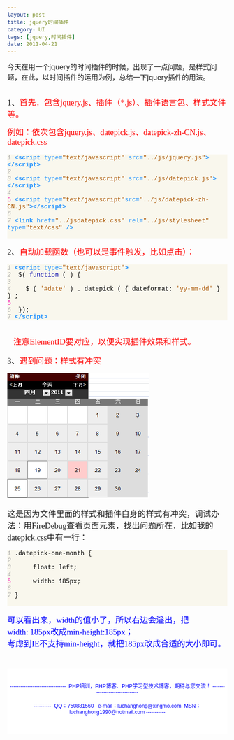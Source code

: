 ```yaml
---
layout: post
title: jquery时间插件
category: UI
tags: [jquery,时间插件]
date: 2011-04-21
---
```

<p><span style="font-size: medium;"> 今天在用一个jquery的时间插件的时候，出现了一点问题，是样式问题，在此，以时间插件的运用为例，总结一下jquery插件的用法。</span><br />
&nbsp;</p>
<p><!--[if gte mso 9]><xml><w:WordDocument><w:BrowserLevel>MicrosoftInternetExplorer4</w:BrowserLevel><w:DisplayHorizontalDrawingGridEvery>0</w:DisplayHorizontalDrawingGridEvery><w:DisplayVerticalDrawingGridEvery>2</w:DisplayVerticalDrawingGridEvery><w:DocumentKind>DocumentNotSpecified</w:DocumentKind><w:DrawingGridVerticalSpacing>7.8</w:DrawingGridVerticalSpacing><w:View>Normal</w:View><w:Compatibility></w:Compatibility><w:Zoom>0</w:Zoom></w:WordDocument></xml><![endif]--></p>
<p><span style="font-size: 14pt; font-family: '宋体';">1、</span><span style="color: rgb(255, 0, 0);"><span style="font-size: 14pt; font-family: '宋体';">首先，包含jquery.js、插件（*.js）、插件语言包、样式文件等。</span></span></p>
<div class="Section0" style="layout-grid:15.6000pt;">
<p class="p0" style="margin-bottom: 0pt; margin-top: 0pt;"><span style="color: rgb(255, 0, 0); font-size: 14pt; font-family: '宋体';">例如：依次包含<font face="Times New Roman">jquery.js</font><font face="宋体">、</font><font face="Times New Roman">datepick.js</font><font face="宋体">、</font><font face="Times New Roman">datepick-zh-CN.js</font><font face="宋体">、</font><font face="Times New Roman">datepick.css</font></span><span style="mso-spacerun:'yes'; color:rgb(255,0,0); font-size:14.0000pt; font-family:'宋体'; "><br />
</span><span style="mso-spacerun:'yes'; color:rgb(0,0,255); font-size:14.0000pt; font-family:'宋体'; ">	</span></p>
<p class="p0" style="margin-bottom: 0pt; margin-top: 0pt;">&nbsp;</p>
<div id="codee_html">
<div class="source" style="font-family: &quot;[object HTMLOptionElement]&quot;,&quot;Consolas&quot;,&quot;Lucida Console&quot;,&quot;Courier New&quot;; color: rgb(0, 0, 0); background-color: rgb(249, 247, 237);"><span style="color: rgb(170, 170, 170); font-style: italic;">1&nbsp;</span><span style="color: rgb(30, 144, 255); font-weight: bold;">&lt;script </span><span style="color: rgb(30, 144, 255);">type=</span><span style="color: rgb(170, 85, 0);">&quot;text/javascript&quot;</span> <span style="color: rgb(30, 144, 255);">src=</span><span style="color: rgb(170, 85, 0);">&quot;../js/jquery.js&quot;</span><span style="color: rgb(30, 144, 255); font-weight: bold;">&gt;&lt;/script&gt;</span><br />
<span style="color: rgb(170, 170, 170); font-style: italic;">2 </span><br />
<span style="color: rgb(170, 170, 170); font-style: italic;">3&nbsp;</span><span style="color: rgb(30, 144, 255); font-weight: bold;">&lt;script </span><span style="color: rgb(30, 144, 255);">type=</span><span style="color: rgb(170, 85, 0);">&quot;text/javascript&quot;</span> <span style="color: rgb(30, 144, 255);">src=</span><span style="color: rgb(170, 85, 0);">&quot;../js/datepick.js&quot;</span><span style="color: rgb(30, 144, 255); font-weight: bold;">&gt;&lt;/script&gt;</span><br />
<span style="color: rgb(170, 170, 170); font-style: italic;">4 </span><br />
<span style="color: rgb(248, 16, 176);">5&nbsp;</span><span style="color: rgb(30, 144, 255); font-weight: bold;">&lt;script </span><span style="color: rgb(30, 144, 255);">type=</span><span style="color: rgb(170, 85, 0);">&quot;text/javascript&quot;</span><span style="color: rgb(30, 144, 255);">src=</span><span style="color: rgb(170, 85, 0);">&quot;../js/datepick-zh-CN.js&quot;</span><span style="color: rgb(30, 144, 255); font-weight: bold;">&gt;&lt;/script&gt;</span><br />
<span style="color: rgb(170, 170, 170); font-style: italic;">6 </span><br />
<span style="color: rgb(170, 170, 170); font-style: italic;">7&nbsp;</span><span style="color: rgb(30, 144, 255); font-weight: bold;">&lt;link</span> <span style="color: rgb(30, 144, 255);">href=</span><span style="color: rgb(170, 85, 0);">&quot;../jsdatepick.css&quot;</span> <span style="color: rgb(30, 144, 255);">rel=</span><span style="color: rgb(170, 85, 0);">&quot;../js/stylesheet&quot;</span> <span style="color: rgb(30, 144, 255);">type=</span><span style="color: rgb(170, 85, 0);">&quot;text/css&quot;</span> <span style="color: rgb(30, 144, 255); font-weight: bold;">/&gt;</span></div>
<div style="font-family: &quot;[object HTMLOptionElement]&quot;,&quot;Consolas&quot;,&quot;Lucida Console&quot;,&quot;Courier New&quot;; color: rgb(0, 0, 0);" class="source">
<div id="codee_html" style="background-color: rgb(249, 247, 237);">&nbsp;</div>
</div>
<div style="font-family: &quot;[object HTMLOptionElement]&quot;,&quot;Consolas&quot;,&quot;Lucida Console&quot;,&quot;Courier New&quot;; color: rgb(0, 0, 0);" class="source">&nbsp;</div>
</div>
<p class="p0" style="margin-bottom:0pt; margin-top:0pt; "><span style="font-size: 14pt; font-family: '宋体';">2、</span><span style="mso-spacerun:'yes'; color:rgb(255,0,0); font-size:14.0000pt; font-family:'宋体'; ">自动加载函数（也可以是事件触发，比如点击）：</span></p>
<br />
<div id="codee_html">
<div id="codee_html" style="background-color: rgb(249, 247, 237);">
<div class="source" style="font-family: &quot;[object HTMLOptionElement]&quot;,&quot;Consolas&quot;,&quot;Lucida Console&quot;,&quot;Courier New&quot;; color: rgb(0, 0, 0); background-color: rgb(249, 247, 237);"><span style="color: rgb(170, 170, 170); font-style: italic;">1</span> <span style="color: rgb(30, 144, 255); font-weight: bold;">&lt;script </span><span style="color: rgb(30, 144, 255);">type=</span><span style="color: rgb(170, 85, 0);">&quot;text/javascript&quot;</span><span style="color: rgb(30, 144, 255); font-weight: bold;">&gt;</span><br />
<span style="color: rgb(170, 170, 170); font-style: italic;">2</span>&nbsp; <span style="color: rgb(0, 0, 0);">$</span>( <span style="color: rgb(0, 0, 170);">function</span> ( ) <span style="color: rgb(0, 0, 0);">{</span><br />
<span style="color: rgb(170, 170, 170); font-style: italic;">3</span> <br />
<span style="color: rgb(170, 170, 170); font-style: italic;">4</span> &nbsp;&nbsp; <span style="color: rgb(0, 0, 0);">$</span> ( <span style="color: rgb(170, 85, 0);">'#date'</span> ) <span style="color: rgb(0, 0, 0);">.</span> <span style="color: rgb(0, 0, 0);">datepick</span> ( <span style="color: rgb(0, 0, 0);">{</span> <span style="color: rgb(0, 0, 0);">dateformat</span><span style="color: rgb(0, 0, 0);">:</span> <span style="color: rgb(170, 85, 0);">'yy-mm-dd'</span> <span style="color: rgb(0, 0, 0);">}</span> ) ;<br />
<span style="color: rgb(248, 16, 176);">5</span> <br />
<span style="color: rgb(170, 170, 170); font-style: italic;">6</span>&nbsp; <span style="color: rgb(0, 0, 0);">});</span><br />
<span style="color: rgb(170, 170, 170); font-style: italic;">7</span> <span style="color: rgb(30, 144, 255); font-weight: bold;">&lt;/script&gt;</span></div>
</div>
<div style="font-family: &quot;[object HTMLOptionElement]&quot;,&quot;Consolas&quot;,&quot;Lucida Console&quot;,&quot;Courier New&quot;; color: rgb(0, 0, 0);" class="source">&nbsp;</div>
</div>
<p class="p0" style="margin-bottom: 0pt; margin-top: 0pt;">&nbsp;</p>
<p class="p0" style="margin-bottom:0pt; margin-top:0pt; "><span style="mso-spacerun:'yes'; font-size:14.0000pt; font-family:'宋体'; ">&nbsp;&nbsp; <span style="color: rgb(255, 0, 0);">注意ElementID要对应，以便实现插件效果和样式。</span><br />
</span><span style="color: rgb(255, 0, 0);"><br />
</span></p>
<p class="p0" style="margin-bottom: 0pt; margin-top: 0pt;"><span style="font-size: 14pt; font-family: '宋体';">3、</span><span style="color: rgb(255, 0, 0);"><span style="font-size: 14pt; font-family: '宋体';">遇到问题：样式有冲突</span></span></p>
<p class="p0" style="margin-bottom: 0pt; margin-top: 0pt;">&nbsp;</p>
<p class="p0" style="margin-bottom:0pt; margin-top:0pt; "><img width="325" height="286" alt="" onclick="javascript:window.open('/upload/attachement/20110421/1303371722_465.png')" style="cursor: pointer;" src="/upload/attachement/20110421/1303371722_465.png" /></p>
<p class="p0" style="margin-bottom: 0pt; margin-top: 0pt;">&nbsp;</p>
<p class="p0" style="margin-bottom:0pt; margin-top:0pt; "><span style="mso-spacerun:'yes'; font-size:14.0000pt; font-family:'宋体'; ">这是因为文件里面的样式和插件自身的样式有冲突，调试办法：</span><span style="mso-spacerun:'yes'; font-size:14.0000pt; font-family:'宋体'; ">用FireDebug查看页面元素，找出问题所在，比如我的datepick.css<font face="宋体">中有一行：</font></span></p>
<p class="p0" style="margin-bottom: 0pt; margin-top: 0pt;">&nbsp;</p>
<div id="codee_html">
<div class="source" style="font-family: &quot;[object HTMLOptionElement]&quot;,&quot;Consolas&quot;,&quot;Lucida Console&quot;,&quot;Courier New&quot;; color: rgb(0, 0, 0); background-color: rgb(249, 247, 237);"><span style="color: rgb(170, 170, 170); font-style: italic;">1</span> <span style="color: rgb(0, 0, 0);">.datepick-one-month {</span><br />
<span style="color: rgb(170, 170, 170); font-style: italic;">2</span> <br />
<span style="color: rgb(170, 170, 170); font-style: italic;">3</span>&nbsp;&nbsp;&nbsp;&nbsp;&nbsp; <span style="color: rgb(0, 0, 0);">float: left;</span><br />
<span style="color: rgb(170, 170, 170); font-style: italic;">4</span> <br />
<span style="color: rgb(248, 16, 176);">5</span>&nbsp;&nbsp;&nbsp;&nbsp;&nbsp; <span style="color: rgb(0, 0, 0);">width: 185px;</span><br />
<span style="color: rgb(170, 170, 170); font-style: italic;">6</span> <br />
<span style="color: rgb(170, 170, 170); font-style: italic;">7</span> <span style="color: rgb(0, 0, 0);">}</span></div>
<div style="font-family: &quot;[object HTMLOptionElement]&quot;,&quot;Consolas&quot;,&quot;Lucida Console&quot;,&quot;Courier New&quot;; color: rgb(0, 0, 0);" class="source">
<div id="codee_html" style="background-color: rgb(249, 247, 237);">&nbsp;</div>
</div>
</div>
<p class="p0" style="margin-bottom: 0pt; margin-top: 0pt;">&nbsp;</p>
<p class="p0" style="margin-bottom:0pt; margin-top:0pt; "><span style="color: rgb(0, 0, 255);"><span style="font-size: 14pt; font-family: '宋体';">可以看出来，width的值小了，所以右边会溢出，把<font face="Times New Roman">width:&nbsp;185px</font><font face="宋体">改成</font><font face="Times New Roman">min-height:185px</font><font face="宋体">；</font></span></span></p>
<p class="p0" style="margin-bottom:0pt; margin-top:0pt; "><span style="color: rgb(0, 0, 255);"><span style="font-size: 14pt; font-family: '宋体';">考虑到IE<font face="宋体">不支持</font><font face="Times New Roman">min-height</font><font face="宋体">，就把</font><font face="Times New Roman">185px</font><font face="宋体">改成合适的大小即可。</font></span></span></p>
</div>
<p>&nbsp;</p>
<div style="background-color: rgb(255, 255, 255); padding-top: 5px; padding-right: 5px; padding-bottom: 5px; padding-left: 5px; margin-top: 0px; margin-right: 0px; margin-bottom: 0px; margin-left: 0px; font-family: Arial, Verdana, sans-serif; font-size: 12px; ">
<p style="text-align: center;"><span style="color: rgb(0, 0, 255);"><br />
</span><span style="color: rgb(0, 0, 255);">--------------------------------&nbsp; PHP培训，PHP博客、PHP学习型技术博客，期待与您交流！ -------------------------------<br />
<br />
----------&nbsp; QQ：750881560&nbsp;&nbsp; e-mail：luchanghong@xingmo.com&nbsp; MSN：luchanghong1990@hotmail.com -----------</span></p>
<p style="text-align: center;">&nbsp;</p>
</div>
<p>&nbsp;</p>
